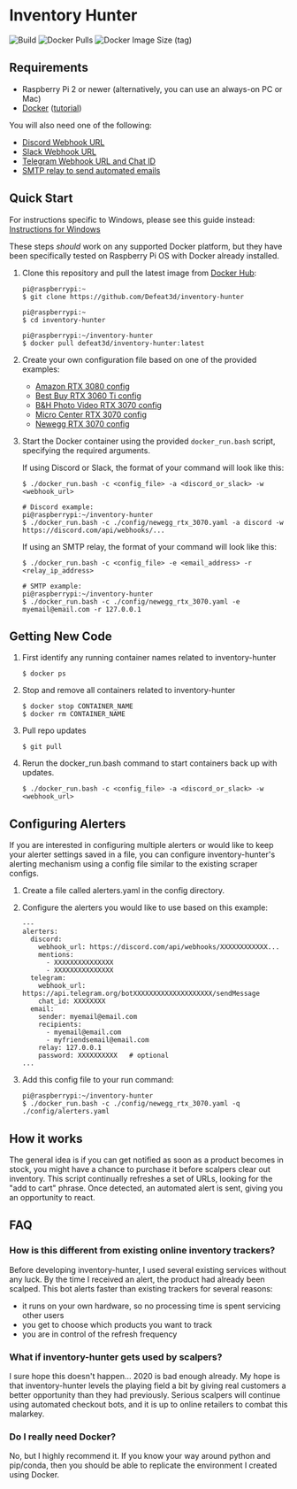 # Inventory Hunter

![Build](https://github.com/EricJMarti/inventory-hunter/workflows/Build/badge.svg) ![Docker Pulls](https://img.shields.io/docker/pulls/ericjmarti/inventory-hunter) ![Docker Image Size (tag)](https://img.shields.io/docker/image-size/ericjmarti/inventory-hunter/latest)

## Requirements

- Raspberry Pi 2 or newer (alternatively, you can use an always-on PC or Mac)
- [Docker](https://www.docker.com/) ([tutorial](https://phoenixnap.com/kb/docker-on-raspberry-pi))

You will also need one of the following:
- [Discord Webhook URL](https://support.discord.com/hc/en-us/articles/228383668-Intro-to-Webhooks)
- [Slack Webhook URL](https://api.slack.com/messaging/webhooks)
- [Telegram Webhook URL and Chat ID](https://core.telegram.org/bots/api)
- [SMTP relay to send automated emails](https://medium.com/swlh/setting-up-gmail-and-other-email-on-a-raspberry-pi-6f7e3ad3d0e)

## Quick Start

For instructions specific to Windows, please see this guide instead: [Instructions for Windows](https://github.com/Defeat3d/inventory-hunter/wiki/Instructions-for-Windows)

These steps *should* work on any supported Docker platform, but they have been specifically tested on Raspberry Pi OS with Docker already installed.

1. Clone this repository and pull the latest image from [Docker Hub](https://hub.docker.com/r/defeat3d/inventory-hunter):
    ```
    pi@raspberrypi:~
    $ git clone https://github.com/Defeat3d/inventory-hunter

    pi@raspberrypi:~
    $ cd inventory-hunter

    pi@raspberrypi:~/inventory-hunter
    $ docker pull defeat3d/inventory-hunter:latest
    ```

2. Create your own configuration file based on one of the provided examples:

    - [Amazon RTX 3080 config](config/amazon_rtx_3080.yaml)
    - [Best Buy RTX 3060 Ti config](config/bestbuy_rtx_3060_ti.yaml)
    - [B&H Photo Video RTX 3070 config](config/bhphoto_rtx_3070.yaml)
    - [Micro Center RTX 3070 config](config/microcenter_rtx_3070.yaml)
    - [Newegg RTX 3070 config](config/newegg_rtx_3070.yaml)

3. Start the Docker container using the provided `docker_run.bash` script, specifying the required arguments.

    If using Discord or Slack, the format of your command will look like this:

    ```
    $ ./docker_run.bash -c <config_file> -a <discord_or_slack> -w <webhook_url>

    # Discord example:
    pi@raspberrypi:~/inventory-hunter
    $ ./docker_run.bash -c ./config/newegg_rtx_3070.yaml -a discord -w https://discord.com/api/webhooks/...
    ```

    If using an SMTP relay, the format of your command will look like this:

    ```
    $ ./docker_run.bash -c <config_file> -e <email_address> -r <relay_ip_address>

    # SMTP example:
    pi@raspberrypi:~/inventory-hunter
    $ ./docker_run.bash -c ./config/newegg_rtx_3070.yaml -e myemail@email.com -r 127.0.0.1
    ```

## Getting New Code

1. First identify any running container names related to inventory-hunter
    ```
    $ docker ps
    ```
2. Stop and remove all containers related to inventory-hunter
    ```
    $ docker stop CONTAINER_NAME
    $ docker rm CONTAINER_NAME
    ```
3. Pull repo updates
    ```
    $ git pull
    ```
4. Rerun the docker_run.bash command to start containers back up with updates.
    ```
    $ ./docker_run.bash -c <config_file> -a <discord_or_slack> -w <webhook_url>
    ```

## Configuring Alerters

If you are interested in configuring multiple alerters or would like to keep your alerter settings saved in a file, you can configure inventory-hunter's alerting mechanism using a config file similar to the existing scraper configs.

1. Create a file called alerters.yaml in the config directory.

2. Configure the alerters you would like to use based on this example:

    ```
    ---
    alerters:
      discord:
        webhook_url: https://discord.com/api/webhooks/XXXXXXXXXXXX...
        mentions:
          - XXXXXXXXXXXXXXX
          - XXXXXXXXXXXXXXX
      telegram:
        webhook_url: https://api.telegram.org/botXXXXXXXXXXXXXXXXXXXX/sendMessage
        chat_id: XXXXXXXX
      email:
        sender: myemail@email.com
        recipients:
          - myemail@email.com
          - myfriendsemail@email.com
        relay: 127.0.0.1
        password: XXXXXXXXXX   # optional
    ...
    ```

3. Add this config file to your run command:

    ```
    pi@raspberrypi:~/inventory-hunter
    $ ./docker_run.bash -c ./config/newegg_rtx_3070.yaml -q ./config/alerters.yaml
    ```

## How it works

The general idea is if you can get notified as soon as a product becomes in stock, you might have a chance to purchase it before scalpers clear out inventory. This script continually refreshes a set of URLs, looking for the "add to cart" phrase. Once detected, an automated alert is sent, giving you an opportunity to react.

## FAQ

### How is this different from existing online inventory trackers?

Before developing inventory-hunter, I used several existing services without any luck. By the time I received an alert, the product had already been scalped. This bot alerts faster than existing trackers for several reasons:

- it runs on your own hardware, so no processing time is spent servicing other users
- you get to choose which products you want to track
- you are in control of the refresh frequency

### What if inventory-hunter gets used by scalpers?

I sure hope this doesn't happen... 2020 is bad enough already. My hope is that inventory-hunter levels the playing field a bit by giving real customers a better opportunity than they had previously. Serious scalpers will continue using automated checkout bots, and it is up to online retailers to combat this malarkey.

### Do I really need Docker?

No, but I highly recommend it. If you know your way around python and pip/conda, then you should be able to replicate the environment I created using Docker.
